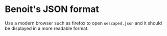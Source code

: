 # Benoit's JSON format

Use a modern browser such as firefox to open `uescaped.json` and it should be displayed in a more readable format.
